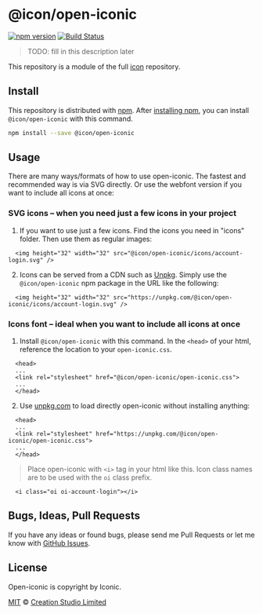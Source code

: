 # @icon/open-iconic

[![npm version](https://img.shields.io/npm/v/@icon/open-iconic.svg)](https://www.npmjs.org/package/@icon/open-iconic)
[![Build Status](https://travis-ci.org/icon/icon.svg?branch=master)](https://travis-ci.org/icon/icon)

> TODO: fill in this description later

This repository is a module of the full [icon][icon] repository.

## Install

This repository is distributed with [npm]. After [installing npm][install-npm], you can install `@icon/open-iconic` with this command.

```bash
npm install --save @icon/open-iconic
```

## Usage

There are many ways/formats of how to use open-iconic. The fastest and recommended way is via SVG directly. Or use the webfont version if you want to include all icons at once:

### SVG icons – when you need just a few icons in your project

  1. If you want to use just a few icons. Find the icons you need in "icons" folder. Then use them as regular images:

```
  <img height="32" width="32" src="@icon/open-iconic/icons/account-login.svg" />
```

  2. Icons can be served from a CDN such as [Unpkg][Unpkg]. Simply use the `@icon/open-iconic` npm package in the URL like the following:

```
  <img height="32" width="32" src="https://unpkg.com/@icon/open-iconic/icons/account-login.svg" />
```

### Icons font – ideal when you want to include all icons at once

  1. Install `@icon/open-iconic` with this command. In the `<head>` of your html, reference the location to your `open-iconic.css`.

```
  <head>
  ...
  <link rel="stylesheet" href="@icon/open-iconic/open-iconic.css">
  ...
  </head>
```

  2. Use [unpkg.com][Unpkg] to load directly open-iconic without installing anything:

```
  <head>
  ...
  <link rel="stylesheet" href="https://unpkg.com/@icon/open-iconic/open-iconic.css">
  ...
  </head>
```

> Place open-iconic with `<i>` tag in your html like this. Icon class names are to be used with the `oi` class prefix.

```
  <i class="oi oi-account-login"></i>
```


## Bugs, Ideas, Pull Requests

If you have any ideas or found bugs, please send me Pull Requests or let me know with [GitHub Issues][github issues].

## License

Open-iconic is copyright by Iconic.

[MIT](./LICENSE) &copy; [Creation Studio Limited](https://creationstudio.com/)

[icon]: https://github.com/icon/icon
[docs]: http://icon.github.io/
[npm]: https://www.npmjs.com/
[install-npm]: https://docs.npmjs.com/getting-started/installing-node
[sass]: http://sass-lang.com/
[github issues]: https://github.com/thecreation/icons/issues
[Unpkg]: https://unpkg.com